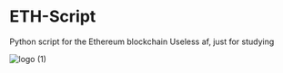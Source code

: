 # ETH-Script
Python script for the Ethereum blockchain
Useless af, just for studying

![logo (1)](https://github.com/edmundtcy/ETH-Script/assets/69718180/4fd73dfd-d291-4dc8-b7ae-e585cd399e2d)
